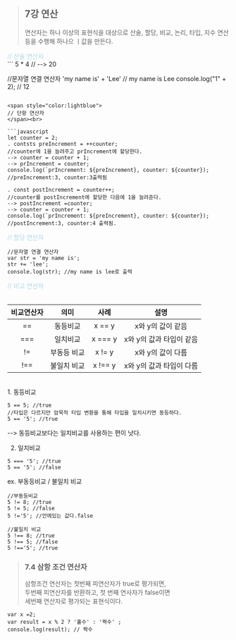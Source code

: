 > ## 7강 연산<br>
>
> 연산자는 하나 이상의 표현식을 대상으로 산술, 할당, 비교, 논리, 타입, 지수 연산등을 수행해 하나으 ㅣ값을 만든다.

<span style="color:lightblue">
// 산술 연산자
</span><br>
```
5 * 4 // --> 20

//문자열 연결 연산자
'my name is' + 'Lee' // my name is Lee
console.log("1" + 2); // 12

````

<span style="color:lightblue">
// 단항 연산자
</span><br>

```javascript
let counter = 2;
. contsts preIncrement = ++counter;
//counter에 1을 늘려주고 prIncrement에 할당한다.
--> counter = counter + 1;
--> prIncrement = counter;
console.log(`prIncrement: ${preIncrement}, counter: ${counter});
//preIncrement:3, counter:3출력됨

. const postIncrement = counter++;
//counter를 postIncrement에 할당한 다음에 1을 늘려준다.
--> postIncrement =counter;
--> counter = counter + 1;
console.log(`prIncrement: ${preIncrement}, counter: ${counter});
//postIncrement:3, counter:4 출력됨.
````

<span style="color:lightblue">
// 할당 연산자
</span><br>

```
//문자열 연결 연산자
var str = 'my name is';
str += 'lee';
console.log(str); //my name is lee로 출력
```

<span style="color:lightblue">
// 비교 연산자
</span><br><br>

| 비교연산자 |    의미     |  사례   |           설명           |
| :--------: | :---------: | :-----: | :----------------------: |
|     ==     |  동등비교   | x == y  |    x와 y의 값이 같음     |
|    ===     |  일치비교   | x === y | x와 y의 값과 타입이 같음 |
|     !=     | 부동등 비교 | x != y  |    x와 y의 값이 다름     |
|    !==     | 불일치 비교 | x !== y | x와 y의 값과 타입이 다름 |

<br>
1. 동등비교

```
5 == 5; //true
//타입은 다르지만 암묵적 타입 변환을 통해 타입을 일치시키면 동등하다.
5 == '5'; //true
```

--> 동등비교보다는 일치비교를 사용하는 편이 낫다.

2. 일치비교

```
5 === '5'; //true
5 == '5'; //false

```

ex. 부동등비교 / 불일치 비교

```
//부동등비교
5 != 8; //true
5 != 5; //false
5 !='5'; //안에있는 값다.false

//불일치 비교
5 !== 8; //true
5 !== 5; //false
5 !=='5'; //true
```

> ### 7.4 삼항 조건 연산자<br>
>
> 삼항조건 연산자는 첫번째 피연산자가 true로 평가되면,<br>
> 두번째 피연산자를 반환하고, 첫 번째 연사자가 false이면 <br>
> 세번째 연산자로 평가되는 표현식이다.<br>

```
var x =2;
var result = x % 2 ? '홀수' : '짝수' ;
console.log(result); // 짝수
```
